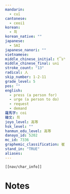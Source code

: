```yaml
---
mandarin:
  - cuī
cantonese:
  - ceoi1
korean:
  - 최
korean_native: ""
japanese:
  - SAI
japanese_nanori: ""
vietnamese:
middle_chinese_initial: t͡sʰ
middle_chinese_final: uʌi
stroke_count: "13"
radical: 人
skip_number: 1-2-11
grade_level: 5
pos: ""
english:
  - press (a person for)
  - urge (a person to do)
  - request
  - demand
羅馬字: coi
韓文: 최
joyo_level: 高等
hsk_level: ""
hanmun_edu_level: 高等
danayo_id: 5202
mc_id: 7336
graphemic_classification: 崔
stand_in: "TRUE"
aliases:
---
```

```meta-bind-embed
[[nav/char_info]]
```

# Notes
